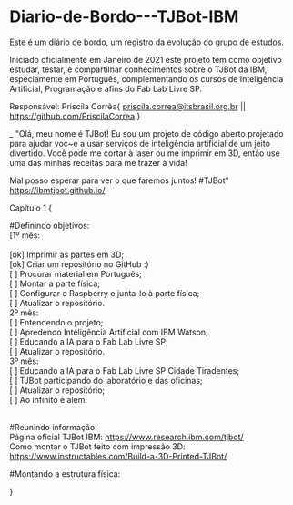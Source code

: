# Diario-de-Bordo---TJBot-IBM

Este é um diário de bordo, um registro da evolução do grupo de estudos.

Iniciado oficialmente em Janeiro de 2021 este projeto tem como objetivo estudar, testar, e compartilhar conhecimentos sobre o TJBot da IBM, especiamente em Português, complementando os cursos de Inteligência Artificial, Programação e afins do Fab Lab Livre SP.

Responsável: Priscila Corrêa{
priscila.correa@itsbrasil.org.br || https://github.com/PriscilaCorrea }

_
"Olá, meu nome é TJBot!
Eu sou um projeto de código aberto projetado para ajudar voc~e a usar serviços de inteligência artificial de um jeito divertido.
Você pode me cortar à laser ou me imprimir em 3D, então use uma das minhas receitas para me trazer à vida!

Mal posso esperar para ver o que faremos juntos! #TJBot"
https://ibmtjbot.github.io/


Capítulo 1 {

#Definindo objetivos: 
<br>[1º mês:  
<br>  [ok] Imprimir as partes em 3D;
<br>  [ok] Criar um repositório no GitHub :)
<br>  [ ] Procurar material em Português;
<br>  [ ] Montar a parte física;
<br>  [ ] Configurar o Raspberry e junta-lo à parte física;
<br>  [ ] Atualizar o repositório.
<br> 2º mês:
<br>  [ ] Entendendo o projeto;
<br>  [ ] Apredendo Inteligência Artificial com IBM Watson;
<br>  [ ] Educando a IA para o Fab Lab Livre SP;
<br>  [ ] Atualizar o repositório.
<br> 3º mês: 
<br>  [ ] Educando a IA para o Fab Lab Livre SP Cidade Tiradentes;
<br>  [ ] TJBot participando do laboratório e das oficinas;
<br>  [ ] Atualizar o repositório;
<br>  [ ] Ao infinito e além.
  

<br>#Reunindo informação:
<br>Página oficial TJBot IBM: https://www.research.ibm.com/tjbot/
<br>Como montar o TJBot feito com impressão 3D: https://www.instructables.com/Build-a-3D-Printed-TJBot/


#Montando a estrutura física:


}

